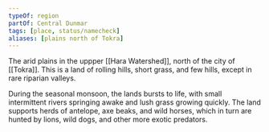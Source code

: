 ```yaml
---
typeOf: region
partOf: Central Dunmar
tags: [place, status/namecheck]
aliases: [plains north of Tokra]
---
```


The arid plains in the uppper [[Hara Watershed]], north of the city of [[Tokra]]. This is a land of rolling hills, short grass, and few hills, except in rare riparian valleys. 

During the seasonal monsoon, the lands bursts to life, with small intermittent rivers springing awake and lush grass growing quickly. The land supports herds of antelope, axe beaks, and wild horses, which in turn are hunted by lions, wild dogs, and other more exotic predators. 